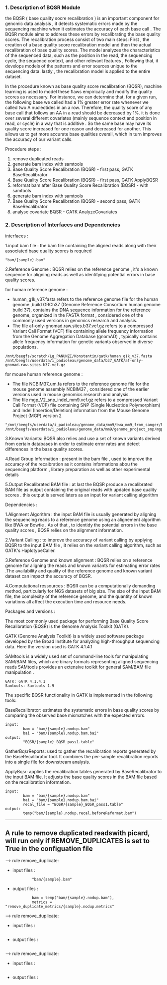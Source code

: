 ### 1. Description of BQSR Module

the BQSR ( base quality socre recalibration ) is an important component for genomic data analysis , it detects systematic errors made by the sequencing machine when it estimates the accuracy of each base call .
The BQSR module aims to address these errors by recalibrating the base quality scores.
The recalibration process consist of two main steps:
First , the creation of a base quality score recalibration model and then the actual recalibration of base quality scores.
The model analyzes the characteristics of the sequenced data, such as the position in the read, the sequencing cycle, the sequence context, and other relevant features , Following that, it develops models of the patterns and error sources unique to the sequencing data. lastly , the recalibration model is applied to the entire dataset.

In the procedure known as base quality score recalibration (BQSR), machine learning is used to model these flaws empirically and modify the quality scores as necessary. 
For instance, we can determine that, for a given run, the following base we called had a 1% greater error rate whenever we called two A nucleotides in an a row. Therefore, the quality score of any base call that follows an AA in a read should be decreased by 1%. 
it is done over several different covariates (mainly sequence context and position in read, or cycle) in a way that is additive . So the same base may have its quality score increased for one reason and decreased for another. This allows us to get more accurate base qualities overall, which in turn improves the accuracy of our variant calls.

Procedure steps : 

1. remove duplicated reads
2. generate bam index with samtools
3. Base Quality Score Recalibration (BQSR) - first pass, GATK BaseRecalibrator
4. Base Quality Score Recalibration (BQSR) - first pass, GATK ApplyBQSR
5. reformat bam after Base Quality Score Recalibration (BQSR) - with samtools
6. generate bam index with samtools
7. Base Quality Score Recalibration (BQSR) - second pass, GATK BaseRecalibrator
8. analyse covariate BQSR - GATK AnalyzeCovariates

### 2. Description of Interfaces and Dependencies

interfaces : 

1.input bam file : the bam file containing the aligned reads along with their associated base quality scores is required 

```
"bam/{sample}.bam"
```

2.Reference Genome : BQSR relies on the reference genome , it's a known sequence for aligning reads as well as identifying potential errors in base quality scores.

for human reference genome :
- human_g1k_v37.fasta refers to the reference genome file for the human genome ,build GRCh37 (Genome Reference Consortium human genome build 37),  contains the DNA sequence information for the reference genome, organized in the FASTA format , considered one of the commonly used versions in genomics research and analysis.
- The file af-only-gnomad.raw.sites.b37.vcf.gz refers to a compressed Variant Call Format (VCF) file containing allele frequency information from the Genome Aggregation Database (gnomAD) , typically contains allele frequency information for genetic variants observed in diverse populations.

```
/mnt/beegfs/scratch/Lg_PANUNZI/Konstantin/gatk/human_g1k_v37.fasta
/mnt/beegfs/userdata/i_padioleau/genome_data/b37_GATK/af-only-gnomad.raw.sites.b37.vcf.gz

```
for mouse human reference genome :
- The file NCBIM37_um.fa refers to the reference genome file for the mouse genome assembly NCBIM37 , considered one of the earlier versions used in mouse genomics research and analysis.
- The file mgp_V2_snp_indel_mm9.vcf.gz refers to a compressed Variant Call Format (VCF) file containing SNP (Single Nucleotide Polymorphism) and Indel (Insertion/Deletion) information from the Mouse Genome Project (MGP) version 2 
```
"/mnt/beegfs/userdata/i_padioleau/genome_data/mm9/bwa_mm9_from_sanger/NCBIM37_um.fa",
/mnt/beegfs/userdata/i_padioleau/genome_data/mm9/genome_project_snp/mgp_V2_snp_indel_mm9.vcf.gz
```

3.Known Variants: BQSR also relies and use a set of known variants derived from certain databases in order to estimate error rates and detect differences in the base quality scores.

4.Read Group Information : present in the bam file , used to improve the accuracy of the recaibration as it contains informations abou the sequencing platform , library preparation as well as other experimental details 

5.Output Recalibrated BAM file : at last the BQSR produce a recalibrated BAM file as output containing the original reads with updated base quality scores . this output is served laters as an input for variant calling algorithm

Dependencies :

1.Alignment Algorithm : the input BAM file is usually generated by aligning the sequencing reads to a reference genome using an alignement algorithm like BWA or Bowtie . As of that , to identidy the potential errors in the base quality scores ,  BQSR relies on the alignment information.

2.Variant Calling : to improve the accuracy of variant calling by applying BQSR to the input BAM file , it relies on the variant calling algorithm, such as GATK's HaplotypeCaller.

3.Reference Genome and known alignment : BQSR relies on a reference genome for aligning the reads and known variants for estimating error rates .The availability and quality of the reference genome and known variant dataset can impact the accuracy of BQSR.

4.Computational ressources : BQSR can be a computationally demanding method, particularly for NGS datasets of big size. The size of the input BAM file, the complexity of the reference genome, and the quantity of known variations all affect the execution time and resource needs.

Packages and versions :

The most commonly used package for performing Base Quality Score Recalibration (BQSR) is the Genome Analysis Toolkit (GATK).

GATK (Genome Analysis Toolkit) is a widely used software package developed by the Broad Institute for analyzing high-throughput sequencing data. 
Here the version used is GATK 4.1.4.1

SAMtools is a widely used set of command-line tools for manipulating SAM/BAM files, which are binary formats representing aligned sequencing reads
SAMtools provides an extensive toolkit for general SAM/BAM file manipulation .

```
GATK: GATK 4.1.4.1
Samtools: Samtools 1.9
```

The specific BQSR functionality in GATK is implemented in the following tools:

BaseRecalibrator: estimates the systematic errors in base quality scores by comparing the observed base mismatches with the expected errors. 
```
input:
        bam = "bam/{sample}.nodup.bam" 
        bai = "bam/{sample}.nodup.bam.bai" 
output:
        "BQSR/{sample}_BQSR_pass1.table"
```

GatherBqsrReports: used to gather the recalibration reports generated by the BaseRecalibrator tool. It combines the per-sample recalibration reports into a single file for downstream analysis.

ApplyBqsr: applies the recalibration tables generated by BaseRecalibrator to the input BAM file. It adjusts the base quality scores in the BAM file based on the recalibration information.

```
input:
        bam = "bam/{sample}.nodup.bam" 
        bai = "bam/{sample}.nodup.bam.bai" 
        recal_file = "BQSR/{sample}_BQSR_pass1.table"
output:
        temp("bam/{sample}.nodup.recal.beforeReformat.bam")
```
__________________________________________________________________________________________________________________________________________________________

## A rule to remove duplicated readswith picard, will run only if REMOVE_DUPLICATES is set to True in the configuation file

-->  rule remove_duplicate:

- input files :

```
            "bam/{sample}.bam"
```

- output files :

```
            bam = temp("bam/{sample}.nodup.bam"),
            metrics = "remove_duplicate_metrics/{sample}.nodup.metrics"
```

-->  rule remove_duplicate:

- input files :

```

```

- output files :

```

```


-->  rule remove_duplicate:

- input files :

```

```

- output files :

```

```


